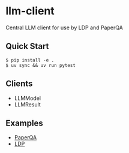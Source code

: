 # llm-client
Central LLM client for use by LDP and PaperQA

## Quick Start
```
$ pip install -e .
$ uv sync && uv run pytest
```

## Clients
- LLMModel
- LLMResult

## Examples
- [PaperQA](https://github.com/Future-House/paper-qa/compare/main...llm-result-client)
- [LDP](https://github.com/Future-House/ldp/compare/main...llm-result-client)
